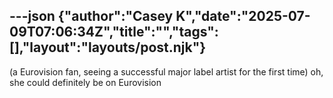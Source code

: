 ---json
{"author":"Casey K","date":"2025-07-09T07:06:34Z","title":"","tags":[],"layout":"layouts/post.njk"}
---
(a Eurovision fan, seeing a successful major label artist for the first time) oh, she could definitely be on Eurovision
